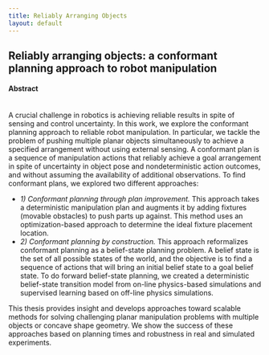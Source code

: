 ```yaml
---
title: Reliably Arranging Objects
layout: default
---
```



<div class="col-lg-12"> 
<h2> Reliably arranging objects: a conformant planning approach to robot manipulation </h2>
</div>

<div class="row">
<div class="col-lg-12">
<h4>Abstract</h4><br>
A crucial challenge in robotics is achieving reliable results in spite of sensing and control uncertainty. In this work, we explore the conformant planning approach to reliable robot manipulation. In particular, we tackle the problem of pushing multiple planar objects simultaneously to achieve a specified arrangement without using external sensing.  A conformant plan is a sequence of manipulation actions that reliably achieve a goal arrangement in spite of uncertainty in object pose and nondeterministic action outcomes, and without assuming the availability of additional observations. To find conformant plans, we explored two different approaches:

<ul>
<li><em> 1) Conformant planning through plan improvement. </em> This approach takes a deterministic manipulation plan and augments it by adding fixtures (movable obstacles) to push parts up against. This method uses an optimization-based approach to determine the ideal fixture placement location.</li>
<li><em> 2) Conformant planning by construction.</em> This approach reformalizes conformant planning as a belief-state planning problem. A belief state is the set of all possible states of the world, and the objective is to find a sequence of actions that will bring an initial belief state to a goal belief state. To do forward belief-state planning, we created a deterministic belief-state transition model from on-line physics-based simulations and supervised learning based on off-line physics simulations.</li>
</ul>

This thesis provides insight and develops approaches toward scalable methods for solving challenging planar manipulation problems with multiple objects or concave shape geometry.  We show the success of these approaches based on planning times and robustness in real and simulated experiments.
</div>

</div>


<!--

<div id="myCarousel" class="center-block carousel slide col-lg-12 well" data-ride="carousel">
  <div class="carousel-inner">
    
    <div class="carousel-item item active">
      <img src="img/beer.png" alt="First slide"/>
        <div class="carousel-caption d-none d-md-block">
        <h5>BeerBots!</h5>
        <p>Our award winning multi-robot planner that handles uncertainty.</p>
        </div>
    </div>
     <div class="carousel-item item">
        <img class="img-responsive img-full" src="img/block.jpg" alt="">
    </div>
    <div class="carousel-item item">:vs
        <img class="img-responsive img-full" src="img/swag.jpg" alt="">
    </div>
    <div class="carousel-item item">
        <img class="img-responsive img-full" src="img/oreo.jpg" alt="">
    </div>


    <div class="carousel-item item">
        <img class="img-responsive img-full" src="img/IMG_0526.jpg" alt="">
    </div>
    <div class="carousel-item item">
        <img class="img-responsive img-full" src="img/prattkeeping.jpeg" alt="">
    </div>
    <div class="carousel-item item">
        <img class="img-responsive img-full" src="img/grad.jpg" alt="">
    </div>
    <div class="carousel-item item">
        <img class="img-responsive img-full" src="img/rss.jpg" alt="">
    </div>

    <div class="carousel-item item">
        <img class="img-responsive img-full" src="img/csail_research.jpg" alt="">
    </div>
    <div class="carousel-item item">
        <img class="img-responsive img-full" src="img/surfit.jpg" alt="">
    </div>

    <div class="carousel-item item">
        <img class="img-responsive img-full" src="img/nsbe.jpg" alt="">
    </div>

    <div class="carousel-item item">
        <img class="img-responsive img-full" src="img/csail.jpg" alt="">
    </div>

  </div>
<button class="carousel-control left glyphicon glyphicon-chevron-left" href="#myCarousel" data-slide="prev"> </button>
<button class="carousel-control right glyphicon glyphicon-chevron-right" href="#myCarousel" data-slide="next"> </button>
</div>

-->

